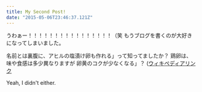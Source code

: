 ```yaml
---
title: My Second Post!
date: "2015-05-06T23:46:37.121Z"
---
```


うわぁー！！！！！！！！！！！！！！！！（笑 もうブログを書くのが大好きになってしまいました。

名前とは裏腹に、アヒルの塩漬け卵も作れる」って知ってましたか？
鶏卵は、味や食感は多少異なりますが
卵黄のコクが少なくなる」？
([ウィキペディアリンク](http://en.wikipedia.org/wiki/Salted_duck_egg)

Yeah, I didn't either.
